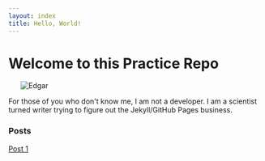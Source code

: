 ```yaml
---
layout: index
title: Hello, World!
---
```

# Welcome to this Practice Repo 
&nbsp;&nbsp;&nbsp;&nbsp;&nbsp; ![Edgar](Edgar-sweater.png)

For those of you who don't know me, I am not a developer. I am a scientist turned writer trying to figure out the Jekyll/GitHub Pages business. 

### Posts

 [Post 1](_posts/2013-04-03-firstpost.md)
